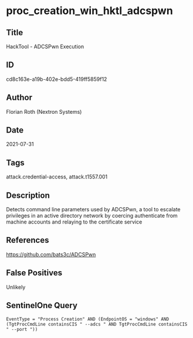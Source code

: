 # proc_creation_win_hktl_adcspwn

## Title
HackTool - ADCSPwn Execution

## ID
cd8c163e-a19b-402e-bdd5-419ff5859f12

## Author
Florian Roth (Nextron Systems)

## Date
2021-07-31

## Tags
attack.credential-access, attack.t1557.001

## Description
Detects command line parameters used by ADCSPwn, a tool to escalate privileges in an active directory network by coercing authenticate from machine accounts and relaying to the certificate service

## References
https://github.com/bats3c/ADCSPwn

## False Positives
Unlikely

## SentinelOne Query
```
EventType = "Process Creation" AND (EndpointOS = "windows" AND (TgtProcCmdLine containsCIS " --adcs " AND TgtProcCmdLine containsCIS " --port "))

```